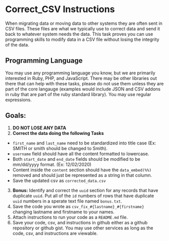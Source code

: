 # Correct_CSV Instructions 

When migrating data or moving data to other systems they are often sent in CSV files.  These files are what we typically use to correct data and send it back to whatever system needs the data.  This task proves you can use programming skills to modify data in a CSV file without losing the integrity of the data.

## Programming Language 
You may use any programming language you know, but we are primarily interested in Ruby, PHP, and JavaScript.  There may be other libraries out there that can help with these tasks, please do not use them unless they are part of the core langauge (examples would include JSON and CSV addons in ruby that are part of the ruby standard library). You may use regular expressions. 

## Goals:
1. **DO NOT LOSE ANY DATA**
2. **Correct the data doing the following Tasks**
  - `first_name` and `last_name` need to be standardized into title case (Ex: SMITH or smith should be changed to Smith).
  - `username` field should have all the content formatted to lowercase.  
  - Both `start_date` and `end_date` fields should be modified to be mm/dd/yyyy format. (Ex: 12/02/2020) 
  - Content inside the `content` section should have the `data_embed(%%)` removed and should just be represented as a string in that column.   
  - Save the updated csv as `corrected_data.csv` 
3. **Bonus:** Identify and correct the `uuid` section for any records that have duplicate `uuid`.  Put all of the `id` numbers of rows that have duplicate `uuid` numbers in a sperate text file named `bonus.txt`.
4. Save the code you wrote as `csv_fix_#{lastname}_#{firstname}` changing lastname and firstname to your names. 
5. Attach instructions to run your code as a `README.md` file. 
6. Save your code, csv, and instructions in github either as a github repository or github gist.  You may use other services as long as the code, csv, and instructions are viewable.  


